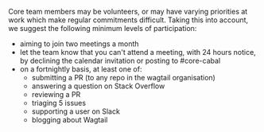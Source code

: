 Core team members may be volunteers, or may have varying priorities at work which make regular commitments difficult. Taking this into account, we suggest the following minimum levels of participation:

 - aiming to join two meetings a month
 - let the team know that you can't attend a meeting, with 24 hours notice, by declining the calendar invitation or posting to #core-cabal
 - on a fortnightly basis, at least one of:
   - submitting a PR (to any repo in the wagtail organisation)
   - answering a question on Stack Overflow
   - reviewing a PR
   - triaging 5 issues
   - supporting a user on Slack
   - blogging about Wagtail